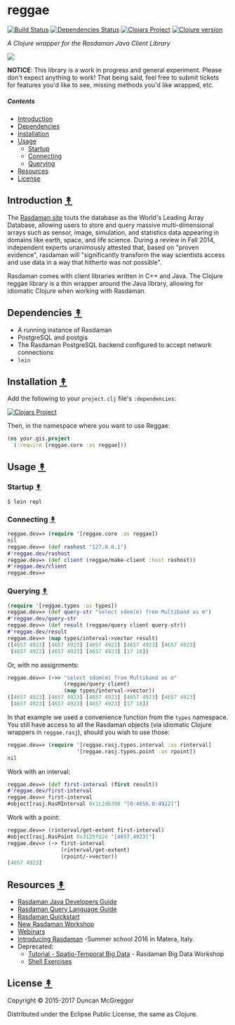 # reggae
[![Build Status][travis-badge]][travis]
[![Dependencies Status][deps-badge]][deps]
[![Clojars Project][clojars-badge]][clojars]
[![Clojure version][clojure-v]](project.clj)

*A Clojure wrapper for the Rasdaman Java Client Library*

[![][logo]][logo-large]


**NOTICE**: This library is a work in progress and general experiment. Please don't expect anything to work! That being said, feel free to submit tickets for features you'd like to see, missing methods you'd like wrapped, etc.


##### Contents

* [Introduction](#introduction-)
* [Dependencies](#dependencies-)
* [Installation](#installation-)
* [Usage](#usage-)
  * [Startup](#startup-)
  * [Connecting](#connecting-)
  * [Querying](#querying-)
* [Resources](#resources-)
* [License](#license-)


## Introduction [&#x219F;](#contents)

The [Rasdaman site](http://www.rasdaman.org/) touts the database as the World's Leading Array Database, allowing users to store and query massive multi-dimensional ​arrays such as sensor, image, simulation, and statistics data appearing in domains like earth, space, and life science. During a review in Fall 2014, independent experts unanimously attested that, based on "proven evidence", rasdaman will "significantly transform the way scientists access and use data in a way that hitherto was not possible".

Rasdaman comes with client libraries written in C++ and Java. The Clojure reggae library is a thin wrapper around the Java library, allowing for idiomatic Clojure when working with Rasdaman.


## Dependencies [&#x219F;](#contents)

 * A running instance of Rasdaman
 * PostgreSQL and postgis
 * The Rasdaman PostgreSQL backend configured to accept network connections
 * ``lein``


## Installation [&#x219F;](#contents)

Add the following to your ``project.clj`` file's ``:dependencies``:

[![Clojars Project][clojars-badge]][clojars]

Then, in the namespace where you want to use Reggae:

```clj
(ns your.gis.project
  (:require [reggae.core :as reggae]))
```


## Usage [&#x219F;](#contents)

### Startup [&#x219F;](#contents)

```
$ lein repl
```


### Connecting [&#x219F;](#contents)

```clj
reggae.dev=> (require '[reggae.core :as reggae])
nil
reggae.dev=> (def rashost "127.0.0.1")
#'reggae.dev/rashost
reggae.dev=> (def client (reggae/make-client :host rashost))
#'reggae.dev/client
reggae.dev=>
```


### Querying [&#x219F;](#contents)

```clj
(require '[reggae.types :as types])
reggae.dev=> (def query-str "select sdom(m) from Multiband as m")
#'reggae.dev/query-str
reggae.dev=> (def result (reggae/query client query-str))
#'reggae.dev/result
reggae.dev=> (map types/interval->vector result)
([4657 4923] [4657 4923] [4657 4923] [4657 4923] [4657 4923]
 [4657 4923] [4657 4923] [4657 4923] [17 18])
```

Or, with no assignments:

```clj
reggae.dev=> (->> "select sdom(m) from Multiband as m"
                  (reggae/query client)
                  (map types/interval->vector))
([4657 4923] [4657 4923] [4657 4923] [4657 4923] [4657 4923]
 [4657 4923] [4657 4923] [4657 4923] [17 18])
```

In that example we used a convenience function from the ``types`` namespace.
You still have access to all the Rasdaman objects (via idiomatic Clojure
wrappers in ``reggae.rasj``), should you wish to use those:

```clj
reggae.dev=> (require '[reggae.rasj.types.interval :as rinterval]
                      '[reggae.rasj.types.point :as rpoint])
nil
```

Work with an interval:

```clj
reggae.dev=> (def first-interval (first result))
#'reggae.dev/first-interval
reggae.dev=> first-interval
#object[rasj.RasMInterval 0x1c2d6398 "[0:4656,0:4922]"]
```

Work with a point:

```clj
reggae.dev=> (rinterval/get-extent first-interval)
#object[rasj.RasPoint 0x3125fd2d "[4657,4923]"]
reggae.dev=> (-> first-interval
                 (rinterval/get-extent)
                 (rpoint/->vector))
[4657 4923]
```


## Resources [&#x219F;](#contents)

* [Rasdaman Java Developers Guide](http://www.rasdaman.org/browser/manuals_and_examples/manuals/doc-guides/dev-guide-java.pdf)
* [Rasdaman Query Language Guide](http://www.rasdaman.org/browser/manuals_and_examples/manuals/doc-guides/ql-guide.pdf)
* [Rasdaman Quickstart](https://live.osgeo.org/en/quickstart/rasdaman_quickstart.html)
* [New Rasdaman Workshop](http://rasdaman.flanche.net/)
* [Webinars](http://earthserver.eu/webinars)
* [Introducing Rasdaman](http://spatial-ecology.net/dokuwiki/doku.php?id=wiki:rasdaman:rasdahome) -Summer school 2016 in Matera, Italy.
* Deprecated:
  * [Tutorial - Spatio-Temporal Big Data](http://www.rasdaman.org/attachment/wiki/Workshops/BigDataRasdamanApproach/BigDataRasdamanWorkshop.pdf) - Rasdaman Big Data Workshop
  * [Shell Exercises](http://www.rasdaman.org/attachment/wiki/Workshops/BigDataRasdamanApproach/LOG)


## License [&#x219F;](#contents)

Copyright © 2015-2017 Duncan McGreggor

Distributed under the Eclipse Public License, the same as Clojure.


<!-- Named page links below: /-->

[travis]: https://travis-ci.org/clojusc/reggae
[travis-badge]: https://travis-ci.org/clojusc/reggae.png?branch=master
[deps]: http://jarkeeper.com/clojusc/reggae
[deps-badge]: http://jarkeeper.com/clojusc/reggae/status.svg
[logo]: resources/images/clj-reggea-logo-3.png
[logo-large]: resources/images/clj-reggea-logo-3-large.png
[tag-badge]: https://img.shields.io/github/tag/clojusc/reggae.svg?maxAge=2592000
[tag]: https://github.com/clojusc/reggae/tags
[clojure-v]: https://img.shields.io/badge/clojure-1.8.0-blue.svg
[clojars]: https://clojars.org/clojusc/reggae
[clojars-badge]: https://img.shields.io/clojars/v/clojusc/reggae.svg

